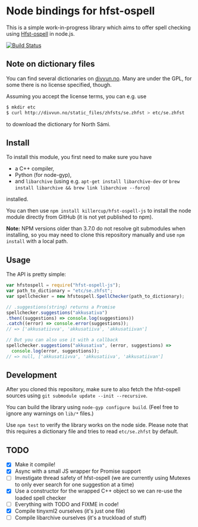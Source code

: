 # Node bindings for hfst-ospell

This is a simple work-in-progress library which aims to offer spell checking using [Hfst-ospell](https://github.com/hfst/hfst-ospell) in node.js.

[![Build Status](https://travis-ci.org/killercup/hfst-ospell-js.svg?branch=master)](https://travis-ci.org/killercup/hfst-ospell-js)

## Note on dictionary files

You can find several dictionaries on [divvun.no](http://www.divvun.no/korrektur/otherapps.html). Many are under the GPL, for some there is no license specified, though.

Assuming you accept the license terms, you can e.g. use

```sh
$ mkdir etc
$ curl http://divvun.no/static_files/zhfsts/se.zhfst > etc/se.zhfst
```

to download the dictionary for North Sámi.

## Install

To install this module, you first need to make sure you have

- a C++ compiler,
- Python (for node-gyp),
- and `libarchive` (using e.g. `apt-get install libarchive-dev` or `brew install libarchive && brew link libarchive --force`)

installed.

You can then use `npm install killercup/hfst-ospell-js` to install the node module directly from GitHub (it is not yet published to npm).

**Note:** NPM versions older than 3.7.0 do not resolve git submodules when installing, so you may need to clone this repository manually and use `npm install` with a local path.

## Usage

The API is pretty simple:

```js
var hfstospell = require("hfst-ospell-js");
var path_to_dictionary = "etc/se.zhfst";
var spellchecker = new hfstospell.SpellChecker(path_to_dictionary);

// .suggestions(string) returns a Promise
spellchecker.suggestions("akkusativa")
.then((suggestions) => console.log(suggestions))
.catch((error) => console.error(suggestions));
// => ['akkusatiivva', 'akkusatiiva', 'akkusatiivan']

// But you can also use it with a callback
spellchecker.suggestions("akkusativa", (error, suggestions) =>
  console.log(error, suggestions));
// => null, ['akkusatiivva', 'akkusatiiva', 'akkusatiivan']
```

## Development

After you cloned this repository, make sure to also fetch the hfst-ospell sources using `git submodule update --init --recursive`.

You can build the library using `node-gyp configure build`. (Feel free to ignore any warnings on `lib/*` files.)

Use `npm test` to verify the library works on the node side. Please note that this requires a dictionary file and tries to read `etc/se.zhfst` by default.

## TODO

- [x] Make it compile!
- [x] Async with a small JS wrapper for Promise support
- [ ] Investigate thread safety of hfst-ospell (we are currently using Mutexes to only ever search for one suggestion at a time)
- [x] Use a constructor for the wrapped C++ object so we can re-use the loaded spell checker
- [ ] Everything with TODO and FIXME in code!
- [x] Compile tinyxml2 ourselves (it's just one file)
- [ ] Compile libarchive ourselves (it's a truckload of stuff)
